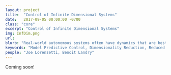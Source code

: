 ```yaml
---
layout: project
title:  "Control of Infinite Dimensional Systems"
date:   2017-09-05 00:00:00 -0700
class: "core"
excerpt: "Control of Infinite Dimensional Systems"
img: InfDim.png
url: 
blurb: "Real-world autonomous systems often have dynamics that are best described by infinite dimensional systems. For example, PDE-constrained systems that require aerodynamic modeling (UAV control) or structural deformation modeling (soft robotics). Current frameworks for design and simulation of infinite dimensional systems, such as computational fluid dynamics (CFD) and finite element methods (FEM), are well established. However, they often fall short in the context of control applications due to their heavy computational complexity. This project investigates the use of reduced order models to address this shortcoming, especially for use within the framework of model predictive control."
keywords: "Model Predictive Control, Dimensionality Reduction, Reduced Order Modeling"
people: "Joe Lorenzetti, Benoit Landry"
---
```


<div class="project_bib">
Coming soon!
</div>
